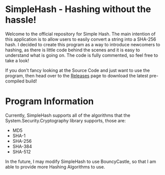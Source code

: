 # SimpleHash - Hashing without the hassle!

Welcome to the official repository for Simple Hash. The main intention of this application is to allow users to easily convert a string into a SHA-256 hash. I decided to create this program as a way to introduce newcomers to hashing, as there is little code behind the scenes and it is easy to understand what is going on. The code is fully commented, so feel free to take a look!

If you don't fancy looking at the Source Code and just want to use the program, then head over to the <a href="https://github.com/105hua/Simple-Hash/releases">Releases</a> page to download the latest pre-compiled build!

# Program Information

Currently, SimpleHash supports all of the algorithms that the System.Security.Cryptography library supports, those are:

- MD5
- SHA-1
- SHA-256
- SHA-384
- SHA-512

In the future, I may modify SimpleHash to use BouncyCastle, so that I am able to provide more Hashing Algorithms to use.